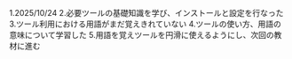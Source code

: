 1.2025/10/24
2.必要ツールの基礎知識を学び、インストールと設定を行なった
3.ツール利用における用語がまだ覚えきれていない
4.ツールの使い方、用語の意味について学習した
5.用語を覚えツールを円滑に使えるようにし、次回の教材に進む
